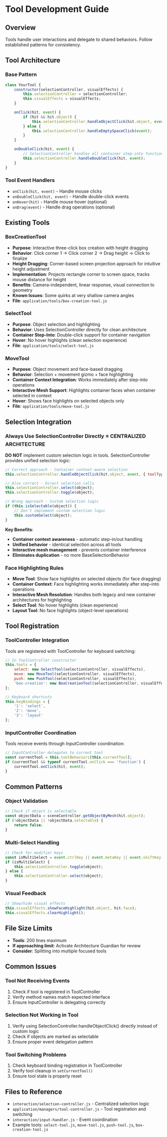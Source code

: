 # Tool Development Guide

## Overview
Tools handle user interactions and delegate to shared behaviors. Follow established patterns for consistency.

## Tool Architecture

### Base Pattern
```javascript
class YourTool {
    constructor(selectionController, visualEffects) {
        this.selectionController = selectionController;
        this.visualEffects = visualEffects;
    }

    onClick(hit, event) {
        if (hit && hit.object) {
            this.selectionController.handleObjectClick(hit.object, event, { toolType: 'YourTool' });
        } else {
            this.selectionController.handleEmptySpaceClick(event);
        }
    }

    onDoubleClick(hit, event) {
        // SelectionController handles all container step-into functionality
        this.selectionController.handleDoubleClick(hit, event);
    }
}
```

### Tool Event Handlers
- `onClick(hit, event)` - Handle mouse clicks
- `onDoubleClick(hit, event)` - Handle double-click events  
- `onHover(hit)` - Handle mouse hover (optional)
- `onDrag(event)` - Handle drag operations (optional)

## Existing Tools

### BoxCreationTool
- **Purpose**: Interactive three-click box creation with height dragging
- **Behavior**: Click corner 1 → Click corner 2 → Drag height → Click to finalize
- **Height Dragging**: Corner-based screen projection approach for intuitive height adjustment
- **Implementation**: Projects rectangle corner to screen space, tracks mouse distance for height
- **Benefits**: Camera-independent, linear response, visual connection to geometry
- **Known Issues**: Some quirks at very shallow camera angles
- **File**: `application/tools/box-creation-tool.js`

### SelectTool
- **Purpose**: Object selection and highlighting
- **Behavior**: Uses SelectionController directly for clean architecture
- **Container Step-Into**: Double-click support for container navigation
- **Hover**: No hover highlights (clean selection experience)
- **File**: `application/tools/select-tool.js`

### MoveTool
- **Purpose**: Object movement and face-based dragging
- **Behavior**: Selection + movement gizmo + face highlighting
- **Container Context Integration**: Works immediately after step-into operations
- **Interactive Mesh Support**: Highlights container faces when container selected in context
- **Hover**: Shows face highlights on selected objects only
- **File**: `application/tools/move-tool.js`


## Selection Integration

### Always Use SelectionController Directly ⭐ **CENTRALIZED ARCHITECTURE**
**DO NOT** implement custom selection logic in tools. SelectionController provides unified selection logic:

```javascript
// Correct approach - Container context-aware selection
this.selectionController.handleObjectClick(hit.object, event, { toolType: 'YourTool' });

// Also correct - Direct selection calls
this.selectionController.select(object);
this.selectionController.toggle(object);

// Wrong approach - Custom selection logic
if (this.isSelectable(object)) {
    // Don't implement custom selection logic
    this.customSelect(object);
}
```

**Key Benefits**:
- **Container context awareness** - automatic step-in/out handling
- **Unified behavior** - identical selection across all tools
- **Interactive mesh management** - prevents container interference
- **Eliminates duplication** - no more BaseSelectionBehavior

### Face Highlighting Rules
- **Move Tool**: Show face highlights on selected objects (for face dragging)
- **Container Context**: Face highlighting works immediately after step-into operations
- **Interactive Mesh Resolution**: Handles both legacy and new container architectures for highlighting
- **Select Tool**: No hover highlights (clean experience)  
- **Layout Tool**: No face highlights (object-level operations)

## Tool Registration

### ToolController Integration
Tools are registered with ToolController for keyboard switching:

```javascript
// In ToolController constructor
this.tools = {
    select: new SelectTool(selectionController, visualEffects),
    move: new MoveTool(selectionController, visualEffects),
    push: new PushTool(selectionController, visualEffects),
    'box-creation': new BoxCreationTool(selectionController, visualEffects)
};

// Keyboard shortcuts
this.keyBindings = {
    '1': 'select',
    '2': 'move', 
    '3': 'layout'
};
```

### InputController Coordination
Tools receive events through InputController coordination:

```javascript
// InputController delegates to current tool
const currentTool = this.toolBehaviors[this.currentTool];
if (currentTool && typeof currentTool.onClick === 'function') {
    currentTool.onClick(hit, event);
}
```

## Common Patterns

### Object Validation
```javascript
// Check if object is selectable
const objectData = sceneController.getObjectByMesh(hit.object);
if (!objectData || !objectData.selectable) {
    return false;
}
```

### Multi-Select Handling
```javascript
// Check for modifier keys  
const isMultiSelect = event.ctrlKey || event.metaKey || event.shiftKey;
if (isMultiSelect) {
    this.selectionController.toggle(object);
} else {
    this.selectionController.select(object);
}
```

### Visual Feedback
```javascript
// Show/hide visual effects
this.visualEffects.showFaceHighlight(hit.object, hit.face);
this.visualEffects.clearHighlight();
```

## File Size Limits
- **Tools**: 200 lines maximum
- **If approaching limit**: Activate Architecture Guardian for review
- **Consider**: Splitting into multiple focused tools

## Common Issues

### Tool Not Receiving Events
1. Check if tool is registered in ToolController
2. Verify method names match expected interface
3. Ensure InputController is delegating correctly

### Selection Not Working in Tool
1. Verify using SelectionController.handleObjectClick() directly instead of custom logic
2. Check if objects are marked as selectable
3. Ensure proper event delegation pattern

### Tool Switching Problems
1. Check keyboard binding registration in ToolController
2. Verify tool cleanup in `setCurrentTool()`
3. Ensure tool state is properly reset

## Files to Reference
- `interaction/selection-controller.js` - Centralized selection logic
- `application/managers/tool-controller.js` - Tool registration and switching
- `interaction/input-handler.js` - Event coordination
- Example tools: `select-tool.js`, `move-tool.js`, `push-tool.js`, `box-creation-tool.js`